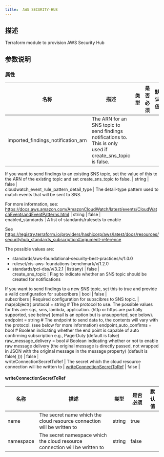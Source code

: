 ```yaml
---
title:  AWS SECURITY-HUB
---
```


## 描述

Terraform module to provision AWS Security Hub

## 参数说明


### 属性

 名称 | 描述 | 类型 | 是否必须 | 默认值 
 ------------ | ------------- | ------------- | ------------- | ------------- 
 imported_findings_notification_arn | The ARN for an SNS topic to send findings notifications to. This is only used if create_sns_topic is false.

If you want to send findings to an existing SNS topic, set the value of this to the ARN of the existing topic and set 
create_sns_topic to false.
 | string | false |  
 cloudwatch_event_rule_pattern_detail_type | The detail-type pattern used to match events that will be sent to SNS. 

For more information, see:
https://docs.aws.amazon.com/AmazonCloudWatch/latest/events/CloudWatchEventsandEventPatterns.html
 | string | false |  
 enabled_standards | A list of standards/rulesets to enable

See https://registry.terraform.io/providers/hashicorp/aws/latest/docs/resources/securityhub_standards_subscription#argument-reference

The possible values are:

  - standards/aws-foundational-security-best-practices/v/1.0.0
  - ruleset/cis-aws-foundations-benchmark/v/1.2.0
  - standards/pci-dss/v/3.2.1
 | list(any) | false |  
 create_sns_topic | Flag to indicate whether an SNS topic should be created for notifications

If you want to send findings to a new SNS topic, set this to true and provide a valid configuration for subscribers
 | bool | false |  
 subscribers | Required configuration for subscibres to SNS topic. | map(object({
    protocol = string
    # The protocol to use. The possible values for this are: sqs, sms, lambda, application. (http or https are partially supported, see below) (email is an option but is unsupported, see below).
    endpoint = string
    # The endpoint to send data to, the contents will vary with the protocol. (see below for more information)
    endpoint_auto_confirms = bool
    # Boolean indicating whether the end point is capable of auto confirming subscription e.g., PagerDuty (default is false)
    raw_message_delivery = bool
    # Boolean indicating whether or not to enable raw message delivery (the original message is directly passed, not wrapped in JSON with the original message in the message property) (default is false)
  })) | false |  
 writeConnectionSecretToRef | The secret which the cloud resource connection will be written to | [writeConnectionSecretToRef](#writeConnectionSecretToRef) | false |  


#### writeConnectionSecretToRef

 名称 | 描述 | 类型 | 是否必须 | 默认值 
 ------------ | ------------- | ------------- | ------------- | ------------- 
 name | The secret name which the cloud resource connection will be written to | string | true |  
 namespace | The secret namespace which the cloud resource connection will be written to | string | false |  
